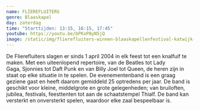 ```yaml
---
name: FLIEREFLUITERS
genre: Blaaskapel
day: zaterdag
time: "Starttijden: 13:15, 16:15, 17:45"
youtube: https://youtu.be/bPKxP8yN5jQ
image: /static/img/flierefluiters-winnen-blaaskapellenfestival-katwijk-1024x576.jpg
---
```



<!--StartFragment-->

De Flierefluiters slagen er sinds 1 april 2004 in elk feest tot een knalfuif te maken. Met een uiteenlopend repertoire, van de Beatles tot Lady Gaga, Sjonnies tot Daft Punk en van Billy Joel tot Queen, de heren zijn in staat op elke situatie in te spelen. De evenementenband is een graag geziene gast en heeft daarom gemiddeld 25 optredens per jaar. De band is geschikt voor kleine, middelgrote en grote gelegenheden; van bruiloften, jubilea, festivals, feesttenten tot aan de schaatstempel Thialf. De band kan versterkt en onversterkt spelen, waardoor elke zaal bespeelbaar is.

<!--EndFragment-->